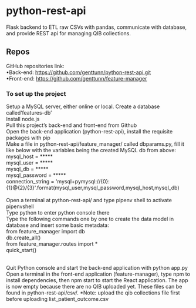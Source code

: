 # python-rest-api

Flask backend to ETL raw CSVs with pandas, communicate with database, and provide REST api for managing QIB collections.

## Repos

GitHub repositories link:<br />
  •Back-end: https://github.com/genttunn/python-rest-api.git<br />
  •Front-end: https://github.com/genttunn/feature-manager

### To set up the project

Setup a MySQL server, either online or local. Create a database called‘features-db’<br />
Install node.js<br />
Pull this project’s back-end and front-end from Github<br />
Open the back-end application (python-rest-api), install the requisite packages with pip<br />
Make a file in python-rest-api/feature_manager/ called dbparams.py, fill it like below with the variables being the created MySQL db from above:<br />
mysql_host = *****<br />
mysql_user = *****<br />
mysql_db = *****<br />
mysql_password = *****<br />
connection_string = 'mysql+pymysql://{0}:{1}@{2}/{3}'.format(mysql_user,mysql_password,mysql_host,mysql_db)<br />
<br />
Open a terminal at python-rest-api/ and type pipenv shell to activate pipenvshell <br />
Type python to enter python console there <br />
Type the following commands one by one to create the data model in database and insert some basic metadata:<br />
from feature_manager import db<br />
db.create_all()<br />
from feature_manager.routes import *<br />
quick_start()<br />

<br />
Quit Python console and start the back-end application with python app.py<br />
Open a terminal in the front-end application (feature-manager), type npm to install dependencies, then npm start to start the React application. The app is now empty because there are no QIB uploaded yet. These files can be found in python-rest-api/csv/. *Note: upload the qib collections file first before uploading list_patient_outcome.csv

